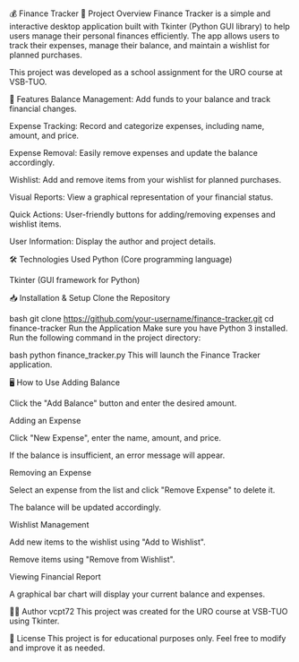 💰 Finance Tracker
📌 Project Overview
Finance Tracker is a simple and interactive desktop application built with Tkinter (Python GUI library) to help users manage their personal finances efficiently. The app allows users to track their expenses, manage their balance, and maintain a wishlist for planned purchases.

This project was developed as a school assignment for the URO course at VSB-TUO.

🎯 Features
Balance Management: Add funds to your balance and track financial changes.

Expense Tracking: Record and categorize expenses, including name, amount, and price.

Expense Removal: Easily remove expenses and update the balance accordingly.

Wishlist: Add and remove items from your wishlist for planned purchases.

Visual Reports: View a graphical representation of your financial status.

Quick Actions: User-friendly buttons for adding/removing expenses and wishlist items.

User Information: Display the author and project details.

🛠️ Technologies Used
Python (Core programming language)

Tkinter (GUI framework for Python)

📥 Installation & Setup
Clone the Repository

bash
git clone https://github.com/your-username/finance-tracker.git
cd finance-tracker
Run the Application
Make sure you have Python 3 installed. Run the following command in the project directory:

bash
python finance_tracker.py
This will launch the Finance Tracker application.

🖥️ How to Use
Adding Balance

Click the "Add Balance" button and enter the desired amount.

Adding an Expense

Click "New Expense", enter the name, amount, and price.

If the balance is insufficient, an error message will appear.

Removing an Expense

Select an expense from the list and click "Remove Expense" to delete it.

The balance will be updated accordingly.

Wishlist Management

Add new items to the wishlist using "Add to Wishlist".

Remove items using "Remove from Wishlist".

Viewing Financial Report

A graphical bar chart will display your current balance and expenses.

🧑‍💻 Author
vcpt72
This project was created for the URO course at VSB-TUO using Tkinter.

📝 License
This project is for educational purposes only. Feel free to modify and improve it as needed.

